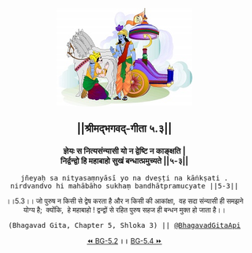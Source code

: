 <center><img src="../../asset/BG.png" alt="#API #bhagavadgitaapi #slok #nodejs #js #api #gitaapi #krishna #hinduism #vedic #ISKCON #shreemadbhagavadgita #technology"/>
<h2>||श्रीमद्‍भगवद्‍-गीता ५.३||</h2>
<h3>ज्ञेयः स नित्यसंन्यासी यो न द्वेष्टि न काङ्क्षति |<br/>निर्द्वन्द्वो हि महाबाहो सुखं बन्धात्प्रमुच्यते ||५-३||</h3>
<pre>jñeyaḥ sa nityasaṃnyāsī yo na dveṣṭi na kāṅkṣati .<br/>nirdvandvo hi mahābāho sukhaṃ bandhātpramucyate ||5-3||</pre>
<p>।।5.3।। जो पुरुष न किसी से द्वेष करता है और न किसी की आकांक्षा,  वह सदा संन्यासी ही समझने योग्य है;  क्योंकि,  हे महाबाहो ! द्वन्द्वों से रहित पुरुष सहज ही बन्धन मुक्त हो जाता है।।</p>
<pre>(Bhagavad Gita, Chapter 5, Shloka 3) || <a href="https://twitter.com/bhagavadgitaapi">@BhagavadGitaApi</a></pre><a href="../../5/2">⏪  BG-5.2</a><b>        ।।        </b><a href="../../5/4">BG-5.4  ⏩</a></center>